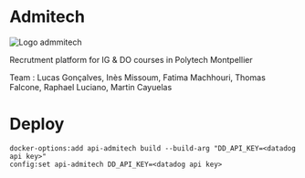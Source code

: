 # Admitech

![Logo admmitech](https://user-images.githubusercontent.com/32480223/67026906-f68d5280-f108-11e9-8d42-b9a836db4a4b.png)

Recrutment platform for IG & DO courses in Polytech Montpellier

Team : Lucas Gonçalves, Inès Missoum, Fatima Machhouri, Thomas Falcone, Raphael
Luciano, Martin Cayuelas

# Deploy 

```
docker-options:add api-admitech build --build-arg "DD_API_KEY=<datadog api key>"
config:set api-admitech DD_API_KEY=<datadog api key>
```
